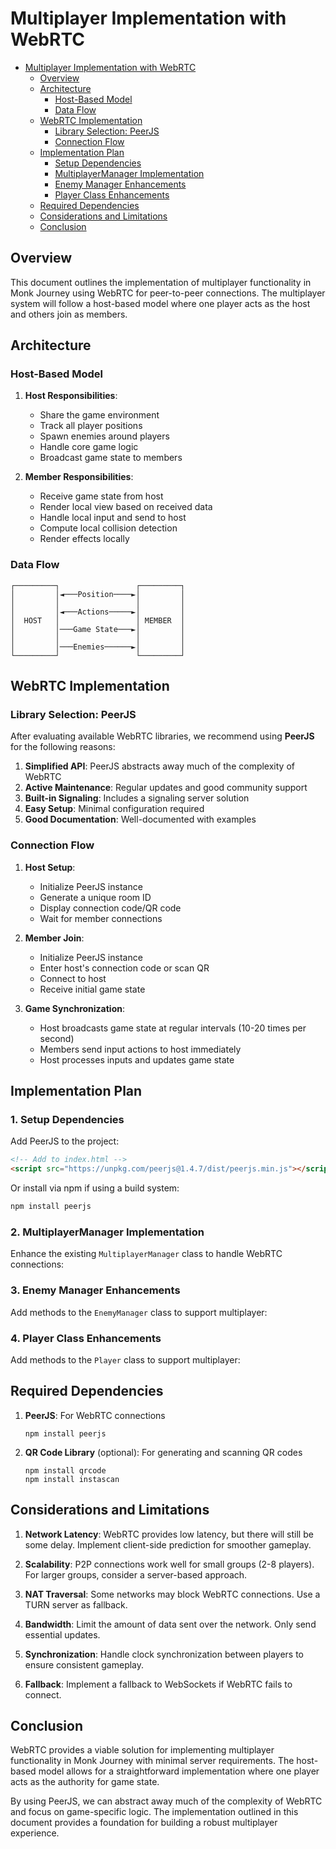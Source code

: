 # Multiplayer Implementation with WebRTC

<!-- TOC -->

- [Multiplayer Implementation with WebRTC](#multiplayer-implementation-with-webrtc)
    - [Overview](#overview)
    - [Architecture](#architecture)
        - [Host-Based Model](#host-based-model)
        - [Data Flow](#data-flow)
    - [WebRTC Implementation](#webrtc-implementation)
        - [Library Selection: PeerJS](#library-selection-peerjs)
        - [Connection Flow](#connection-flow)
    - [Implementation Plan](#implementation-plan)
        - [Setup Dependencies](#setup-dependencies)
        - [MultiplayerManager Implementation](#multiplayermanager-implementation)
        - [Enemy Manager Enhancements](#enemy-manager-enhancements)
        - [Player Class Enhancements](#player-class-enhancements)
    - [Required Dependencies](#required-dependencies)
    - [Considerations and Limitations](#considerations-and-limitations)
    - [Conclusion](#conclusion)

<!-- /TOC -->

## Overview

This document outlines the implementation of multiplayer functionality in Monk Journey using WebRTC for peer-to-peer connections. The multiplayer system will follow a host-based model where one player acts as the host and others join as members.

## Architecture

### Host-Based Model

1. **Host Responsibilities**:
   - Share the game environment
   - Track all player positions
   - Spawn enemies around players
   - Handle core game logic
   - Broadcast game state to members

2. **Member Responsibilities**:
   - Receive game state from host
   - Render local view based on received data
   - Handle local input and send to host
   - Compute local collision detection
   - Render effects locally

### Data Flow

```
┌─────────┐                 ┌─────────┐
│         │◄───Position────►│         │
│         │                 │         │
│         │◄───Actions─────►│         │
│  HOST   │                 │ MEMBER  │
│         │───Game State───►│         │
│         │                 │         │
│         │───Enemies──────►│         │
└─────────┘                 └─────────┘
```

## WebRTC Implementation

### Library Selection: PeerJS

After evaluating available WebRTC libraries, we recommend using **PeerJS** for the following reasons:

1. **Simplified API**: PeerJS abstracts away much of the complexity of WebRTC
2. **Active Maintenance**: Regular updates and good community support
3. **Built-in Signaling**: Includes a signaling server solution
4. **Easy Setup**: Minimal configuration required
5. **Good Documentation**: Well-documented with examples

### Connection Flow

1. **Host Setup**:
   - Initialize PeerJS instance
   - Generate a unique room ID
   - Display connection code/QR code
   - Wait for member connections

2. **Member Join**:
   - Initialize PeerJS instance
   - Enter host's connection code or scan QR
   - Connect to host
   - Receive initial game state

3. **Game Synchronization**:
   - Host broadcasts game state at regular intervals (10-20 times per second)
   - Members send input actions to host immediately
   - Host processes inputs and updates game state

## Implementation Plan

### 1. Setup Dependencies

Add PeerJS to the project:

```html
<!-- Add to index.html -->
<script src="https://unpkg.com/peerjs@1.4.7/dist/peerjs.min.js"></script>
```

Or install via npm if using a build system:

```bash
npm install peerjs
```

### 2. MultiplayerManager Implementation

Enhance the existing `MultiplayerManager` class to handle WebRTC connections:

### 3. Enemy Manager Enhancements

Add methods to the `EnemyManager` class to support multiplayer:

### 4. Player Class Enhancements

Add methods to the `Player` class to support multiplayer:

## Required Dependencies

1. **PeerJS**: For WebRTC connections
   ```
   npm install peerjs
   ```

2. **QR Code Library** (optional): For generating and scanning QR codes
   ```
   npm install qrcode
   npm install instascan
   ```

## Considerations and Limitations

1. **Network Latency**: WebRTC provides low latency, but there will still be some delay. Implement client-side prediction for smoother gameplay.

2. **Scalability**: P2P connections work well for small groups (2-8 players). For larger groups, consider a server-based approach.

3. **NAT Traversal**: Some networks may block WebRTC connections. Use a TURN server as fallback.

4. **Bandwidth**: Limit the amount of data sent over the network. Only send essential updates.

5. **Synchronization**: Handle clock synchronization between players to ensure consistent gameplay.

6. **Fallback**: Implement a fallback to WebSockets if WebRTC fails to connect.

## Conclusion

WebRTC provides a viable solution for implementing multiplayer functionality in Monk Journey with minimal server requirements. The host-based model allows for a straightforward implementation where one player acts as the authority for game state.

By using PeerJS, we can abstract away much of the complexity of WebRTC and focus on game-specific logic. The implementation outlined in this document provides a foundation for building a robust multiplayer experience.
